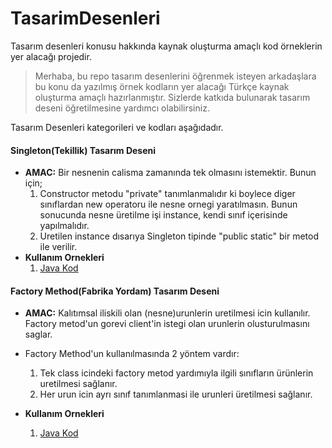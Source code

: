 # TasarimDesenleri
Tasarım desenleri konusu hakkında kaynak oluşturma amaçlı kod örneklerin yer alacağı projedir.
> Merhaba, bu repo tasarım desenlerini öğrenmek isteyen arkadaşlara bu konu da yazılmış örnek kodların yer alacağı Türkçe kaynak oluşturma amaçlı hazırlanmıştır. Sizlerde katkıda bulunarak tasarım deseni öğretilmesine yardımcı olabilirsiniz.

Tasarım Desenleri kategorileri ve kodları aşağıdadır.

#### Singleton(Tekillik) Tasarım Deseni
- **AMAC:** Bir nesnenin calisma zamanında tek olmasını istemektir. Bunun için;
  1) Constructor metodu "private" tanımlanmalıdır ki boylece diger sınıflardan
    new operatoru ile nesne ornegi yaratılmasın. Bunun sonucunda nesne üretilme 
    işi instance, kendi sınıf içerisinde yapılmalıdır.
  2) Uretilen instance dısarıya Singleton tipinde "public static" bir metod ile verilir.
- **Kullanım Ornekleri**
  1) [Java Kod](https://github.com/zekeriyafince/TasarimDesenleri/tree/master/singleton)
  
#### Factory Method(Fabrika Yordam) Tasarım Deseni
- **AMAC:** Kalıtımsal iliskili olan (nesne)urunlerin uretilmesi icin kullanılır. 
   Factory metod'un gorevi client'in istegi olan urunlerin olusturulmasını
   saglar.
- Factory Method'un kullanılmasında 2 yöntem vardır:
   1) Tek class icindeki factory metod yardımıyla ilgili sınıfların ürünlerin uretilmesi
      sağlanır.
   2) Her urun icin ayrı sınıf tanımlanmasi ile urunleri üretilmesi sağlanır.
  
- **Kullanım Ornekleri**
  1) [Java Kod](https://github.com/zekeriyafince/TasarimDesenleri/tree/master/factorymethod)


        
